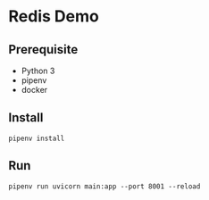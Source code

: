 # Redis Demo

## Prerequisite
* Python 3
* pipenv
* docker

## Install
```
pipenv install
```

## Run
```
pipenv run uvicorn main:app --port 8001 --reload
```